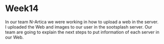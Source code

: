 # Week14
In our team N-Artica we were working in how to upload a web in the server. 
I uploaded the Web and images to our user in the sootsplash server. 
Our team are going to explain the next steps to put information of each server in our Web.

